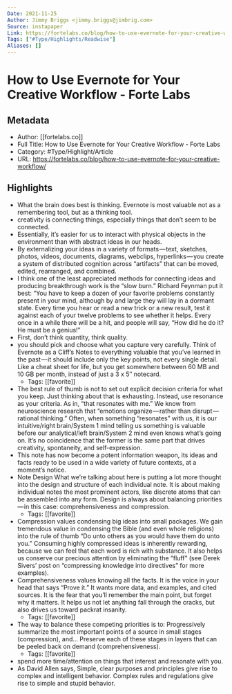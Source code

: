```yaml
---
Date: 2021-11-25
Author: Jimmy Briggs <jimmy.briggs@jimbrig.com>
Source: instapaper
Link: https://fortelabs.co/blog/how-to-use-evernote-for-your-creative-workflow/
Tags: ["#Type/Highlights/Readwise"]
Aliases: []
---
```

# How to Use Evernote for Your Creative Workflow - Forte Labs

## Metadata
- Author: [[fortelabs.co]]
- Full Title: How to Use Evernote for Your Creative Workflow - Forte Labs
- Category: #Type/Highlight/Article
- URL: https://fortelabs.co/blog/how-to-use-evernote-for-your-creative-workflow/

## Highlights
- What the brain does best is thinking. Evernote is most valuable not as a remembering tool, but as a thinking tool.
- creativity is connecting things, especially things that don’t seem to be connected.
- Essentially, it’s easier for us to interact with physical objects in the environment than with abstract ideas in our heads.
- By externalizing your ideas in a variety of formats — text, sketches, photos, videos, documents, diagrams, webclips, hyperlinks — you create a system of distributed cognition across “artifacts” that can be moved, edited, rearranged, and combined.
- I think one of the least appreciated methods for connecting ideas and producing breakthrough work is the “slow burn.”
  Richard Feynman put it best:
  “You have to keep a dozen of your favorite problems constantly present in your mind, although by and large they will lay in a dormant state. Every time you hear or read a new trick or a new result, test it against each of your twelve problems to see whether it helps. Every once in a while there will be a hit, and people will say, “How did he do it? He must be a genius!”
- First, don’t think quantity, think quality.
- you should pick and choose what you capture very carefully. Think of Evernote as a Cliff’s Notes to everything valuable that you’ve learned in the past — it should include only the key points, not every single detail. Like a cheat sheet for life, but you get somewhere between 60 MB and 10 GB per month, instead of just a 3 x 5″ notecard.
    - Tags: [[favorite]] 
- The best rule of thumb is not to set out explicit decision criteria for what you keep. Just thinking about that is exhausting.
  Instead, use resonance as your criteria. As in, “that resonates with me.” We know from neuroscience research that “emotions organize — rather than disrupt — rational thinking.” Often, when something “resonates” with us, it is our intuitive/right brain/System 1 mind telling us something is valuable before our analytical/left brain/System 2 mind even knows what’s going on. It’s no coincidence that the former is the same part that drives creativity, spontaneity, and self-expression.
- This note has now become a potent information weapon, its ideas and facts ready to be used in a wide variety of future contexts, at a moment’s notice.
- Note Design
  What we’re talking about here is putting a lot more thought into the design and structure of each individual note. It is about making individual notes the most prominent actors, like discrete atoms that can be assembled into any form.
  Design is always about balancing priorities — in this case: comprehensiveness and compression.
    - Tags: [[favorite]] 
- Compression values condensing big ideas into small packages. We gain tremendous value in condensing the Bible (and even whole religions) into the rule of thumb “Do unto others as you would have them do unto you.” Consuming highly compressed ideas is inherently rewarding, because we can feel that each word is rich with substance. It also helps us conserve our precious attention by eliminating the “fluff” (see Derek Sivers’ post on “compressing knowledge into directives” for more examples).
- Comprehensiveness values knowing all the facts. It is the voice in your head that says “Prove it.” It wants more data, and examples, and cited sources. It is the fear that you’ll remember the main point, but forget why it matters. It helps us not let anything fall through the cracks, but also drives us toward packrat insanity.
    - Tags: [[favorite]] 
- The way to balance these competing priorities is to:
  Progressively summarize the most important points of a source in small stages (compression), and…
  Preserve each of these stages in layers that can be peeled back on demand (comprehensiveness).
    - Tags: [[favorite]] 
- spend more time/attention on things that interest and resonate with you.
- As David Allen says,
  Simple, clear purposes and principles give rise to complex and intelligent behavior. Complex rules and regulations give rise to simple and stupid behavior.

